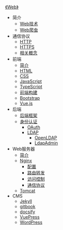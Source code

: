 [《Web》](index.md)

- 简介
  - [Web技术](简介/Web技术.md)
  - [Web爬虫](简介/Web爬虫.md)
- 通信协议
  - [HTTP](通信协议/HTTP.md)
  - [HTTPS](通信协议/HTTPS.md)
  - [相关概念](通信协议/相关概念.md)
- 前端
  - [简介](前端/简介.md)
  - [HTML](前端/HTML.md)
  - [CSS](前端/CSS.md)
  - [JavaScript](前端/JavaScript.md)
  - [TypeScript](前端/TypeScript.md)
  - [前端构建](前端/前端构建.md)
  - [Bootstrap](前端/Bootstrap.md)
  - [Vue.js](前端/Vue.js.md)
- 后端
  - [后端框架](后端/后端框架.md)
  - [身份认证](后端/身份认证/身份认证.md)
    - [OAuth](后端/身份认证/OAuth.md)
    - [LDAP](后端/身份认证/LDAP/LDAP.md)
      - [OpenLDAP](后端/身份认证/LDAP/OpenLDAP.md)
      - [LdapAdmin](后端/身份认证/LDAP/LdapAdmin.md)
- Web服务器
  - [简介](Web服务器/简介.md)
  - [Nginx](Web服务器/Nginx/Nginx.md)
    - [配置](Web服务器/Nginx/配置.md)
    - [路由转发](Web服务器/Nginx/路由转发.md)
    - [访问控制](Web服务器/Nginx/访问控制.md)
    - [通信协议](Web服务器/Nginx/通信协议.md)
  - [Tomcat](Web服务器/Tomcat.md)
- CMS
  - [Jekyll](CMS/Jekyll.md)
  - [gitbook](CMS/gitbook.md)
  - [docsify](CMS/docsify.md)
  - [VuePress](CMS/VuePress.md)
  - [WordPress](CMS/WordPress.md)
